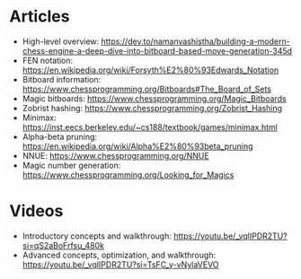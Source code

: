 # Articles
- High-level overview: https://dev.to/namanvashistha/building-a-modern-chess-engine-a-deep-dive-into-bitboard-based-move-generation-345d
- FEN notation: https://en.wikipedia.org/wiki/Forsyth%E2%80%93Edwards_Notation
- Bitboard information: https://www.chessprogramming.org/Bitboards#The_Board_of_Sets
- Magic bitboards: https://www.chessprogramming.org/Magic_Bitboards
- Zobrist hashing: https://www.chessprogramming.org/Zobrist_Hashing
- Minimax: https://inst.eecs.berkeley.edu/~cs188/textbook/games/minimax.html
- Alpha-beta pruning: https://en.wikipedia.org/wiki/Alpha%E2%80%93beta_pruning
- NNUE: https://www.chessprogramming.org/NNUE
- Magic number generation: https://www.chessprogramming.org/Looking_for_Magics

# Videos
- Introductory concepts and walkthrough: https://youtu.be/_vqlIPDR2TU?si=qS2aBoFrfsu_480k
- Advanced concepts, optimization, and walkthrough: https://youtu.be/_vqlIPDR2TU?si=TsFC_y-vNylaVEVO